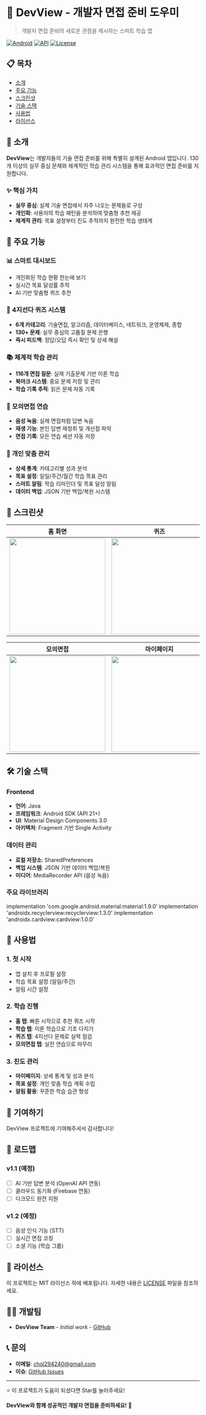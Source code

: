 # 📱 DevView - 개발자 면접 준비 도우미

> 개발자 면접 준비의 새로운 관점을 제시하는 스마트 학습 앱

[![Android](https://img.shields.io/badge/Platform-Android-green.svg)](https://android.com)
[![API](https://img.shields.io/badge/API-21%2B-brightgreen.svg?style=flat)](https://android-arsenal.com/api?level=21)
[![License](https://img.shields.io/badge/License-MIT-blue.svg)](LICENSE)

## 📋 목차
- [소개](#-소개)
- [주요 기능](#-주요-기능)
- [스크린샷](#-스크린샷)
- [기술 스택](#-기술-스택)
- [사용법](#-사용법)
- [라이선스](#-라이선스)

## 🎯 소개

**DevView**는 개발자들의 기술 면접 준비를 위해 특별히 설계된 Android 앱입니다. 
130개 이상의 실무 중심 문제와 체계적인 학습 관리 시스템을 통해 효과적인 면접 준비를 지원합니다.

### ✨ 핵심 가치
- **실무 중심**: 실제 기술 면접에서 자주 나오는 문제들로 구성
- **개인화**: 사용자의 학습 패턴을 분석하여 맞춤형 추천 제공
- **체계적 관리**: 목표 설정부터 진도 추적까지 완전한 학습 생태계

## 🚀 주요 기능

### 📊 스마트 대시보드
- 개인화된 학습 현황 한눈에 보기
- 실시간 목표 달성률 추적
- AI 기반 맞춤형 퀴즈 추천

### 📝 4지선다 퀴즈 시스템
- **6개 카테고리**: 기술면접, 알고리즘, 데이터베이스, 네트워크, 운영체제, 종합
- **130+ 문제**: 실무 중심의 고품질 문제 은행
- **즉시 피드백**: 정답/오답 즉시 확인 및 상세 해설

### 📚 체계적 학습 관리
- **116개 면접 질문**: 실제 기출문제 기반 이론 학습
- **북마크 시스템**: 중요 문제 저장 및 관리
- **학습 기록 추적**: 읽은 문제 자동 기록

### 🎤 모의면접 연습
- **음성 녹음**: 실제 면접처럼 답변 녹음
- **재생 기능**: 본인 답변 재청취 및 개선점 파악
- **면접 기록**: 모든 연습 세션 자동 저장

### 👤 개인 맞춤 관리
- **상세 통계**: 카테고리별 성과 분석
- **목표 설정**: 일일/주간/월간 학습 목표 관리
- **스마트 알림**: 학습 리마인더 및 목표 달성 알림
- **데이터 백업**: JSON 기반 백업/복원 시스템

## 📱 스크린샷

<div align="center">

| 홈 화면 | 퀴즈 | 학습 |
|---------|------|------|
| <img src="https://github.com/user-attachments/assets/b894ac43-863d-4be0-ab27-22730f99f0bf" width="250"> | <img src="https://github.com/user-attachments/assets/39921b17-55ea-49ab-b668-495512193895" width="250"> | <img src="https://github.com/user-attachments/assets/380d1c76-7651-4042-b2bd-1aa697180b4f" width="250"> |

| 모의면접 | 마이페이지 |
|----------|------------|
| <img src="https://github.com/user-attachments/assets/8af0187d-07df-4c0c-b427-b1b61793e309" width="250"> | <img src="https://github.com/user-attachments/assets/12b061a9-b97b-486a-ba18-d94f3532b19c" width="250"> |

</div>


## 🛠️ 기술 스택

### Frontend
- **언어**: Java
- **프레임워크**: Android SDK (API 21+)
- **UI**: Material Design Components 3.0
- **아키텍처**: Fragment 기반 Single Activity

### 데이터 관리
- **로컬 저장소**: SharedPreferences
- **백업 시스템**: JSON 기반 데이터 백업/복원
- **미디어**: MediaRecorder API (음성 녹음)

### 주요 라이브러리
implementation 'com.google.android.material:material:1.9.0'
implementation 'androidx.recyclerview:recyclerview:1.3.0'
implementation 'androidx.cardview:cardview:1.0.0'

## 📖 사용법

### 1. 첫 시작
- 앱 설치 후 프로필 설정
- 학습 목표 설정 (일일/주간)
- 알림 시간 설정

### 2. 학습 진행
- **홈 탭**: 빠른 시작으로 추천 퀴즈 시작
- **학습 탭**: 이론 학습으로 기초 다지기
- **퀴즈 탭**: 4지선다 문제로 실력 점검
- **모의면접 탭**: 실전 연습으로 마무리

### 3. 진도 관리
- **마이페이지**: 상세 통계 및 성과 분석
- **목표 설정**: 개인 맞춤 학습 계획 수립
- **알림 활용**: 꾸준한 학습 습관 형성

## 🤝 기여하기

DevView 프로젝트에 기여해주셔서 감사합니다! 

## 🔮 로드맵

### v1.1 (예정)
- [ ] AI 기반 답변 분석 (OpenAI API 연동)
- [ ] 클라우드 동기화 (Firebase 연동)
- [ ] 다크모드 완전 지원

### v1.2 (예정)
- [ ] 음성 인식 기능 (STT)
- [ ] 실시간 면접 코칭
- [ ] 소셜 기능 (학습 그룹)

## 📄 라이선스

이 프로젝트는 MIT 라이선스 하에 배포됩니다. 자세한 내용은 [LICENSE](LICENSE) 파일을 참조하세요.

## 👨‍💻 개발팀

- **DevView Team** - *Initial work* - [GitHub](https://github.com/sam3319)

## 📞 문의

- **이메일**: chol294240@gmail.com
- **이슈**: [GitHub Issues](https://github.com/sam3319/FinalProject/issues)

---

⭐ 이 프로젝트가 도움이 되셨다면 Star를 눌러주세요!

**DevView와 함께 성공적인 개발자 면접을 준비하세요!** 🚀
